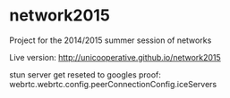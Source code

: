 # network2015
Project for the 2014/2015 summer session of networks

Live version: http://unicooperative.github.io/network2015


stun server get reseted to googles
proof: webrtc.webrtc.config.peerConnectionConfig.iceServers
